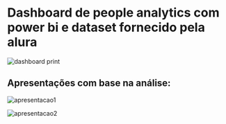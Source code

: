 # Dashboard de people analytics com power bi e dataset fornecido pela alura
![dashboard print](https://github.com/anabeatrizzdm/PeopleAnalyticsDashboard/blob/main/relatorio.png)

## Apresentações com base na análise:
![apresentacao1](https://github.com/anabeatrizzdm/PeopleAnalyticsDashboard/blob/main/apresenta%C3%A7%C3%A3o1.png)

![apresentacao2](https://github.com/anabeatrizzdm/PeopleAnalyticsDashboard/blob/main/apresenta%C3%A7%C3%A3o%202.png)

